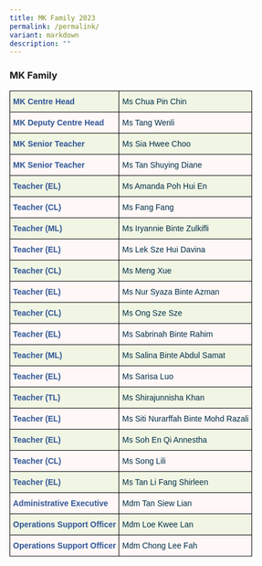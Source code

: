 ```yaml
---
title: MK Family 2023
permalink: /permalink/
variant: markdown
description: ""
---
```

### MK Family

<style type="text/css">
.tg  {border-collapse:collapse;border-spacing:0;}
.tg td{border-color:black;border-style:solid;border-width:1px;font-family:Arial, sans-serif;font-size:14px;
  overflow:hidden;padding:10px 5px;word-break:normal;}
.tg th{border-color:black;border-style:solid;border-width:1px;font-family:Arial, sans-serif;font-size:14px;
  font-weight:normal;overflow:hidden;padding:10px 5px;word-break:normal;}
.tg .tg-dv6r{background-color:#F1F6E4;color:#2F5597;font-weight:bold;text-align:left;vertical-align:top}
.tg .tg-j74v{background-color:#F1F6E4;color:#002D46;font-weight:normal;text-align:left;vertical-align:top}
.tg .tg-8com{background-color:#FFF8F7;color:#2F5597;font-weight:bold;text-align:left;vertical-align:top}
.tg .tg-1d14{background-color:#FFF8F7;color:#002D46;font-weight:normal;text-align:left;vertical-align:top}
</style>
<table class="tg">
<thead>
  <tr>
    <th class="tg-dv6r">MK Centre Head</th>
    <th class="tg-j74v">Ms Chua Pin Chin</th>
  </tr>
</thead>
<tbody>
  <tr>
    <td class="tg-8com">MK Deputy Centre Head</td>
    <td class="tg-1d14">Ms Tang Wenli</td>
  </tr>
  <tr>
    <td class="tg-dv6r">MK Senior Teacher</td>
    <td class="tg-j74v">Ms Sia Hwee Choo</td>
  </tr>
  <tr>
    <td class="tg-8com">MK Senior Teacher</td>
    <td class="tg-1d14">Ms Tan Shuying Diane</td>
  </tr>
  <tr>
    <td class="tg-dv6r">Teacher (EL)<br></td>
    <td class="tg-j74v">Ms Amanda Poh Hui En<br></td>
  </tr>
  <tr>
    <td class="tg-8com">Teacher (CL)</td>
    <td class="tg-1d14">Ms Fang Fang</td>
  </tr>
  <tr>
    <td class="tg-dv6r">Teacher (ML)</td>
    <td class="tg-j74v">Ms Iryannie Binte Zulkifli</td>
  </tr>
  <tr>
    <td class="tg-8com">Teacher (EL)<br></td>
    <td class="tg-1d14">Ms Lek Sze Hui Davina<br></td>
  </tr>
  <tr>
    <td class="tg-dv6r">Teacher (CL)</td>
    <td class="tg-j74v">Ms Meng Xue</td>
  </tr>
  <tr>
    <td class="tg-8com">Teacher (EL)</td>
    <td class="tg-1d14">Ms Nur Syaza Binte Azman</td>
  </tr>
  <tr>
    <td class="tg-dv6r">Teacher (CL)</td>
    <td class="tg-j74v">Ms Ong Sze Sze</td>
  </tr>
  <tr>
    <td class="tg-8com">Teacher (EL)<br></td>
    <td class="tg-1d14">Ms Sabrinah Binte Rahim</td>
  </tr>
  <tr>
    <td class="tg-dv6r">Teacher (ML)</td>
    <td class="tg-j74v">Ms Salina Binte Abdul Samat</td>
  </tr>
  <tr>
		<td class="tg-8com">Teacher (EL)</td>
    <td class="tg-1d14">Ms Sarisa Luo</td>
  </tr>
  <tr>
    <td class="tg-dv6r">Teacher (TL)</td>
    <td class="tg-j74v">Ms Shirajunnisha<span style="background-color:#F1F6E4"> </span>Khan</td>
  </tr>
  <tr>
    <td class="tg-8com">Teacher (EL)<br></td>
    <td class="tg-1d14">Ms Siti Nurarffah Binte Mohd Razali</td>
	</tr>
  <tr>
    <td class="tg-dv6r">Teacher (EL)</td>
    <td class="tg-j74v">Ms Soh En Qi  Annestha</td>
  </tr>
  <tr>
    <td class="tg-8com">Teacher (CL)<br></td>
    <td class="tg-1d14">Ms Song Lili</td>
	</tr>
  <tr>
    <td class="tg-dv6r">Teacher (EL)</td>
    <td class="tg-j74v">Ms Tan Li Fang Shirleen</td>
  </tr>
  <tr>
    <td class="tg-8com">Administrative Executive<br></td>
    <td class="tg-1d14">Mdm Tan Siew Lian</td>
	</tr>
  <tr>
    <td class="tg-dv6r">Operations Support Officer</td>
    <td class="tg-j74v">Mdm Loe Kwee Lan</td>
  </tr>
  <tr>
    <td class="tg-8com">Operations Support Officer<br></td>
    <td class="tg-1d14">Mdm Chong Lee Fah</td>
</tr>
<tr>
</tr></tbody>
</table>